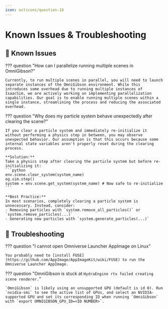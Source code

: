 ```yaml
---
icon: octicons/question-16
---
```


# **Known Issues & Troubleshooting**

## 🤔 **Known Issues**

??? question "How can I parallelize running multiple scenes in OmniGibson?"

    Currently, to run multiple scenes in parallel, you will need to launch separate instances of the OmniGibson environment. While this introduces some overhead due to running multiple instances of IsaacSim, we are actively working on implementing parallelization capabilities. Our goal is to enable running multiple scenes within a single instance, streamlining the process and reducing the associated overhead.

??? question "Why does my particle system behave unexpectedly after clearing the scene?"

    If you clear a particle system and immediately re-initialize it without performing a physics step in between, you may observe unexpected behavior. Our assumption is that this occurs because some internal state variables aren't properly reset during the clearing process.

    **Solution:**
    Take a physics step after clearing the particle system but before re-initializing it:
    ```python
    env.scene.clear_system(system_name)
    og.sim.step()
    system = env.scene.get_system(system_name) # Now safe to re-initialize
    ```

    **Best Practice:**
    In most scenarios, completely clearing a particle system is unnecessary. Instead, consider:
    - Removing particles with `system.remove_all_particles()` or `system.remove_particles(...)`
    - Generating new particles with `system.generate_particles(...)`

## 🧯 **Troubleshooting**

??? question "I cannot open Omniverse Launcher AppImage on Linux"

    You probably need to [install FUSE](https://github.com/AppImage/AppImageKit/wiki/FUSE) to run the Omniverse Launcher AppImage.

??? question "OmniGibson is stuck at `HydraEngine rtx failed creating scene renderer.`"

    `OmniGibson` is likely using an unsupported GPU (default is id 0). Run `nvidia-smi` to see the active list of GPUs, and select an NVIDIA-supported GPU and set its corresponding ID when running `OmniGibson` with `export OMNIGIBSON_GPU_ID=<ID NUMBER>`.